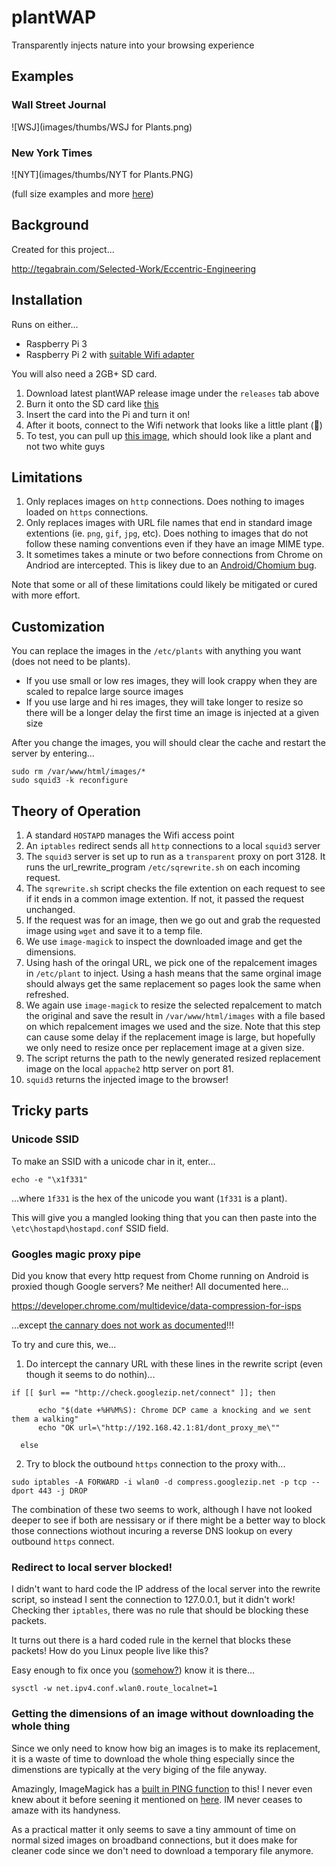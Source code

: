 # plantWAP
Transparently injects nature into your browsing experience

## Examples

### Wall Street Journal 

![WSJ](images/thumbs/WSJ for Plants.png)


### New York Times

![NYT](images/thumbs/NYT for Plants.PNG)

(full size examples and more [here](/images))

## Background

Created for this project...

http://tegabrain.com/Selected-Work/Eccentric-Engineering


## Installation

Runs on either... 
 * Raspberry Pi 3 
 * Raspberry Pi 2 with [suitable Wifi adapter](http://amzn.to/1UaJ6wX)

 
You will also need a 2GB+ SD card. 

1. Download latest plantWAP release image under the `releases` tab above
2. Burn it onto the SD card like [this](https://www.raspberrypi.org/documentation/installation/installing-images/)
3. Insert the card into the Pi and turn it on! 
4. After it boots, connect to the Wifi network that looks like a little plant (🌱)
5. To test, you can pull up [this image](http://josh.com/joshpete.gif), which should look like a plant and not two white guys


## Limitations

1. Only replaces images on `http` connections. Does nothing to images loaded on `https` connections.
2. Only replaces images with URL file names that end in standard image extentions (ie. `png`, `gif`, `jpg`, etc). Does nothing to images that do not follow these naming conventions even if they have an image MIME type. 
3. It sometimes takes a minute or two before connections from Chrome on Andriod are intercepted. This is likey due to an [Android/Chomium bug](https://bugs.chromium.org/p/chromium/issues/detail?id=339473).


Note that some or all of these limitations could likely be mitigated or cured with more effort. 

## Customization

You can replace the images in the `/etc/plants` with anything you want (does not need to be plants). 

* If you use small or low res images, they will look crappy when they are scaled to repalce large source images
* If you use large and hi res images, they will take longer to resize so there will be a longer delay the first time an image is injected at a given size


After you change the images, you will should clear the cache and restart the server by entering...

```
sudo rm /var/www/html/images/*
sudo squid3 -k reconfigure
```

## Theory of Operation

1. A standard `HOSTAPD` manages the Wifi access point
2. An `iptables` redirect sends all `http` connections to a local `squid3` server 
2. The `squid3` server is set up to run as a `transparent` proxy on port 3128. It runs the url_rewrite_program `/etc/sqrewrite.sh` on each incoming request.
3. The `sqrewrite.sh` script checks the file extention on each request to see if it ends in a common image extention. If not, it passed the request unchanged.
4. If the request was for an image, then we go out and grab the requested image using `wget` and save it to a temp file. 
5. We use `image-magick` to inspect the downloaded image and get the dimensions.
6. Using hash of the oringal URL, we pick one of the repalcement images in `/etc/plant` to inject. Using a hash means that the same orginal image should always get the same replacement so pages look the same when refreshed.
7. We again use `image-magick` to resize the selected repalcement to match the original and save the result in `/var/www/html/images` with a file based on which repalcement images we used and the size. Note that this step can cause some delay if the replacement image is large, but hopefully we only need to resize once per replacement image at a given size. 
8. The script returns the path to the newly generated resized replacement image on the local `appache2` http server on port 81.
9. `squid3` returns the injected image to the browser!

## Tricky parts

###  Unicode SSID

To make an SSID with a unicode char in it, enter...

`echo -e "\x1f331"`

...where `1f331` is the hex of the unicode you want (`1f331` is a plant). 

This will give you a mangled looking thing that you can then paste into the `\etc\hostapd\hostapd.conf` SSID field. 

### Googles magic proxy pipe

Did you know that every http request from Chome running on Android is proxied though Google servers? Me neither! All documented here...

https://developer.chrome.com/multidevice/data-compression-for-isps

...except [the cannary does not work as documented](https://bugs.chromium.org/p/chromium/issues/detail?id=339473)!!!

To try and cure this, we...

1. Do intercept the cannary URL with these lines in the rewrite script (even though it seems to do nothin)...

  ```
  if [[ $url == "http://check.googlezip.net/connect" ]]; then 

		echo "$(date +%H%M%S): Chrome DCP came a knocking and we sent them a walking"
		echo "OK url=\"http://192.168.42.1:81/dont_proxy_me\""
	
	else
  ```

2. Try to block the outbound `https` connection to the proxy with...
  
  ```
  sudo iptables -A FORWARD -i wlan0 -d compress.googlezip.net -p tcp --dport 443 -j DROP
  ```

The combination of these two seems to work, although I have not looked deeper to see if both are nessisary or if there might be a better way to block those connections wiothout incuring a reverse DNS lookup on every outbound `https` connect. 

### Redirect to local server blocked!

I didn't want to hard code the IP address of the local server into the rewrite script, so instead I sent the connection to 127.0.0.1, but it didn't work! Checking ther `iptables`, there was no rule that should be blocking these packets. 

It turns out there is a hard coded rule in the kernel that blocks these packets! How do you Linux people live like this?

Easy enough to fix once you ([somehow?](http://unix.stackexchange.com/questions/111433/iptables-redirect-outside-requests-to-127-0-0-1)) know it is there...

```
sysctl -w net.ipv4.conf.wlan0.route_localnet=1
```

### Getting the dimensions of an image without downloading the whole thing

Since we only need to know how big an images is to make its replacement, it is a waste of time to download the whole 
thing especially since the dimenstions are typically at the very biging of the file anyway.

Amazingly, ImageMagick has a [built in PING function](http://www.imagemagick.org/Usage/basics/#identify_ping) to this! I never even knew about it before seening it mentioned on 
[here](http://stackoverflow.com/a/29410339/3152071). IM never ceases to amaze with its handyness. 

As a practical matter it only seems to save a tiny ammount of time on normal sized images on broadband
connections, but it does make for cleaner code since we don't need to download a temporary file anymore.  









